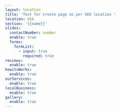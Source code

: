 ```yaml
---
layout: location
title: 'Test for create page as per SEO location '
location: USA
section: '{{name}}'
slides:
  contactNumber: number
  enable: true
  forms:
    formList:
      - input: true
        required: true
reviews:
  enable: true
howitsWorks:
  enable: true
ourServices:
  enable: true
localBusiness:
  enable: true
gallery:
  enable: true
---
```


